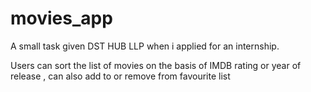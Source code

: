 # movies_app

A small task given DST HUB LLP when i applied for an internship.

Users can sort the list of movies on the basis of IMDB rating or year of release , can also add to or remove from favourite list
